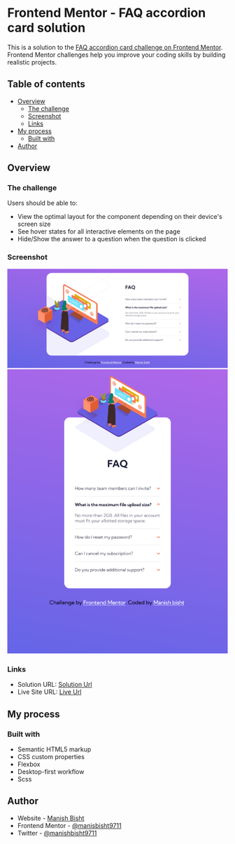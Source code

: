 # Frontend Mentor - FAQ accordion card solution

This is a solution to the [FAQ accordion card challenge on Frontend Mentor](https://www.frontendmentor.io/challenges/faq-accordion-card-XlyjD0Oam). Frontend Mentor challenges help you improve your coding skills by building realistic projects.

## Table of contents

- [Overview](#overview)
  - [The challenge](#the-challenge)
  - [Screenshot](#screenshot)
  - [Links](#links)
- [My process](#my-process)
  - [Built with](#built-with)
- [Author](#author)

## Overview

### The challenge

Users should be able to:

- View the optimal layout for the component depending on their device's screen size
- See hover states for all interactive elements on the page
- Hide/Show the answer to a question when the question is clicked

### Screenshot

![](./showcase/desktop.png)
![](./showcase/mobile.png)

### Links

- Solution URL: [Solution Url](https://www.frontendmentor.io/profile/manishbisht9711)
- Live Site URL: [Live Url](https://manishbisht777.github.io/FAQ-Accordion/)

## My process

### Built with

- Semantic HTML5 markup
- CSS custom properties
- Flexbox
- Desktop-first workflow
- Scss

## Author

- Website - [Manish Bisht](https://manishbishtportfolio.netlify.app/)
- Frontend Mentor - [@manisbisht9711](https://www.frontendmentor.io/profile/manishbisht9711)
- Twitter - [@manishbisht9711](https://twitter.com/manishbisht9711)
